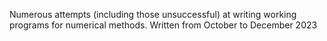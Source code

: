 Numerous attempts (including those unsuccessful) at writing working programs for numerical methods. 
Written from October to December 2023
